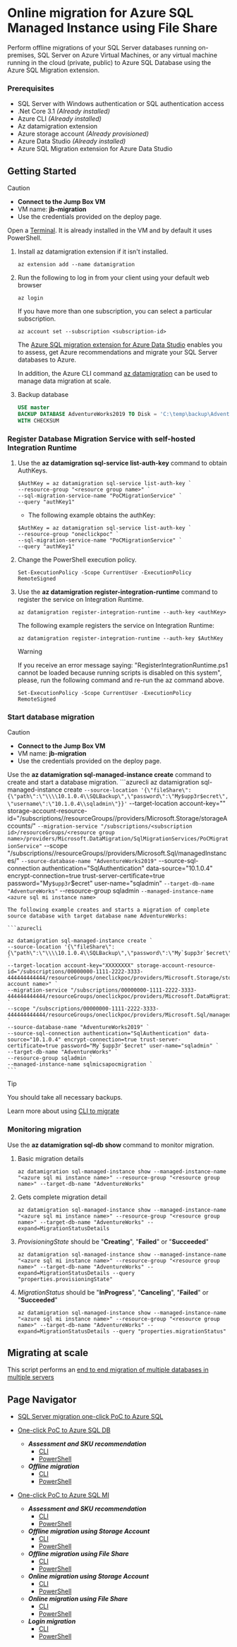 # Online migration for Azure SQL Managed Instance using File Share

Perform offline migrations of your SQL Server databases running on-premises, SQL Server on Azure Virtual Machines, or any virtual machine running in the cloud (private, public) to Azure SQL Database using the Azure SQL Migration extension.

### Prerequisites

- SQL Server with Windows authentication or SQL authentication access
- .Net Core 3.1 *(Already installed)*
- Azure CLI *(Already installed)*
- Az datamigration extension
- Azure storage account *(Already provisioned)*
- Azure Data Studio *(Already installed)*
- Azure SQL Migration extension for Azure Data Studio

## Getting Started

> [!CAUTION]
>
> - **Connect to the Jump Box VM**
> - VM name: **jb-migration**
> - Use the credentials provided on the deploy page.

Open a [Terminal](https://apps.microsoft.com/store/detail/windows-terminal/9N0DX20HK701?hl=en-us&gl=us). It is already installed in the VM and by default it uses PowerShell.

1. Install az datamigration extension if it isn't installed.

    ```azurecli
    az extension add --name datamigration
    ```

2. Run the following to log in from your client using your default web browser

    ```azurecli
    az login
    ```

    If you have more than one subscription, you can select a particular subscription.

    ```azurecli
    az account set --subscription <subscription-id>
    ```

    The [Azure SQL migration extension for Azure Data Studio](https://learn.microsoft.com/en-us/sql/azure-data-studio/extensions/azure-sql-migration-extension?view=sql-server-ver16) enables you to assess, get Azure recommendations and migrate your SQL Server databases to Azure.

    In addition, the Azure CLI command [az datamigration](https://learn.microsoft.com/en-us/cli/azure/datamigration?view=azure-cli-latest) can be used to manage data migration at scale.

3. Backup database

    ```sql
    USE master
    BACKUP DATABASE AdventureWorks2019 TO Disk = 'C:\temp\backup\AdventureWorks2019.bak'
    WITH CHECKSUM
    ```

### Register Database Migration Service with self-hosted Integration Runtime

1. Use the **az datamigration sql-service list-auth-key** command to obtain AuthKeys.

    ```azurecli
    $AuthKey = az datamigration sql-service list-auth-key `
    --resource-group "<resource group name>" `
    --sql-migration-service-name "PoCMigrationService" `
    --query "authKey1"
    ```

    - The following example obtains the authKey:

    ```azurecli
    $AuthKey = az datamigration sql-service list-auth-key `
    --resource-group "oneclickpoc" `
    --sql-migration-service-name "PoCMigrationService" `
    --query "authKey1"
    ```

2. Change the PowerShell execution policy.

    ```azurecli
    Set-ExecutionPolicy -Scope CurrentUser -ExecutionPolicy RemoteSigned
    ```

3. Use the **az datamigration register-integration-runtime** command to register the service on Integration Runtime.

    ```azurecli
    az datamigration register-integration-runtime --auth-key <authKey>
    ```

    The following example registers the service on Integration Runtime:

    ```azurecli
    az datamigration register-integration-runtime --auth-key $AuthKey
    ```

    > [!WARNING]
    >
    > If you receive an error message saying: "RegisterIntegrationRuntime.ps1 cannot be loaded because running scripts is disabled on this system", please, run the following command and re-run the az command above.
    >
    > `Set-ExecutionPolicy -Scope CurrentUser -ExecutionPolicy RemoteSigned`

### Start database migration

> [!CAUTION]
>
> - **Connect to the Jump Box VM**
> - VM name: **jb-migration**
> - Use the credentials provided on the deploy page.

Use the **az datamigration sql-managed-instance create** command to create and start a database migration.
    ```azurecli
    az datamigration sql-managed-instance create `
    --source-location '{\"fileShare\":{\"path\":\"\\\\10.1.0.4\\SQLBackup\",\"password\":\"My$upp3r$ecret\",\"username\":\"10.1.0.4\\sqladmin\"}}' `
    --target-location account-key="<storage key>" storage-account-resource-id="/subscriptions/<subscription id>/resourceGroups/<resource group name>/providers/Microsoft.Storage/storageAccounts/<storage account name>" `
    --migration-service "/subscriptions/<subscription id>/resourceGroups/<resource group name>/providers/Microsoft.DataMigration/SqlMigrationServices/PoCMigrationService" `
    --scope "/subscriptions/<subscription id>/resourceGroups/<resource group name>/providers/Microsoft.Sql/managedInstances/<azure sql mi instance name>" `
    --source-database-name "AdventureWorks2019" `
    --source-sql-connection authentication="SqlAuthentication" data-source="10.1.0.4" encrypt-connection=true trust-server-certificate=true password="My`$upp3r`$ecret" user-name="sqladmin" `
    --target-db-name "AdventureWorks" `
    --resource-group sqladmin `
    --managed-instance-name <azure sql mi instance name> `

    The following example creates and starts a migration of complete source database with target database name AdventureWorks:

    ```azurecli

    az datamigration sql-managed-instance create `
    --source-location '{\"fileShare\":{\"path\":\"\\\\10.1.0.4\\SQLBackup\",\"password\":\"My`$upp3r`$ecret\",\"username\":\"10.1.0.4\\sqladmin\"}}' `
    --target-location account-key="XXXXXXXX" storage-account-resource-id="/subscriptions/00000000-1111-2222-3333-444444444444/resourceGroups/oneclickpoc/providers/Microsoft.Storage/storageAccounts/<storage account name>" `
    --migration-service "/subscriptions/00000000-1111-2222-3333-444444444444/resourceGroups/oneclickpoc/providers/Microsoft.DataMigration/SqlMigrationServices/PoCMigrationService" `
    --scope "/subscriptions/00000000-1111-2222-3333-444444444444/resourceGroups/oneclickpoc/providers/Microsoft.Sql/managedInstances/sqlmicsapocmigration" `
    --source-database-name "AdventureWorks2019" `
    --source-sql-connection authentication="SqlAuthentication" data-source="10.1.0.4" encrypt-connection=true trust-server-certificate=true password="My`$upp3r`$ecret" user-name="sqladmin" `
    --target-db-name "AdventureWorks" `
    --resource-group sqladmin `
    --managed-instance-name sqlmicsapocmigration `
    ```

> [!TIP]
>
> You should take all necessary backups.

Learn more about using [CLI to migrate](https://github.com/Azure-Samples/data-migration-sql/blob/main/CLI/sql-server-to-sql-mi-blob.md#start-online-database-migration)

### Monitoring migration

Use the **az datamigration sql-db show** command to monitor migration.

1. Basic migration details

    ```azurecli
    az datamigration sql-managed-instance show --managed-instance-name "<azure sql mi instance name>" --resource-group "<resource group name>" --target-db-name "AdventureWorks"
    ```

2. Gets complete migration detail

    ```azurecli
    az datamigration sql-managed-instance show --managed-instance-name "<azure sql mi instance name>" --resource-group "<resource group name>" --target-db-name "AdventureWorks" --expand=MigrationStatusDetails
    ```

3. *ProvisioningState* should be "**Creating**", "**Failed**" or "**Succeeded**"

    ```azurecli
    az datamigration sql-managed-instance show --managed-instance-name "<azure sql mi instance name>" --resource-group "<resource group name>" --target-db-name "AdventureWorks" --expand=MigrationStatusDetails --query "properties.provisioningState"
    ```

4. *MigrationStatus* should be "**InProgress**", "**Canceling**", "**Failed**" or "**Succeeded**"

    ```azurecli
    az datamigration sql-managed-instance show --managed-instance-name "<azure sql mi instance name>" --resource-group "<resource group name>" --target-db-name "AdventureWorks" --expand=MigrationStatusDetails --query "properties.migrationStatus"
    ```

## Migrating at scale

This script performs an [end to end migration of multiple databases in multiple servers](https://github.com/Azure-Samples/data-migration-sql/tree/main/CLI/scripts/multiple%20databases)

## Page Navigator

- [SQL Server migration one-click PoC to Azure SQL](README.md)
  
- [One-click PoC to Azure SQL DB](./AzureSQLDB/deploy/README.md)
  - ***Assessment and SKU recommendation***
    - [CLI](./AzureSQLDB/assessment/CLI/azuresqldb-assessment-sku-using-cli.md)
    - [PowerShell](./AzureSQLDB/assessment/PowerShell/azuresqldb-assessment-sku-using-ps.md)
  - ***Offline migration***
    - [CLI](./AzureSQLDB/migration/CLI/azuresqldb-offline-migration-using-cli.md)
    - [PowerShell](/AzureSQLDB/migration/PowerShell/azuresqldb-offline-migration-using-ps.md)
  
- [One-click PoC to Azure SQL MI](./AzureSQLDB/deploy/README.md)
  - ***Assessment and SKU recommendation***
    - [CLI](./AzureSQLMI/assessment/CLI/azuresqlmi-assessment-sku-using-cli.md)
    - [PowerShell](./AzureSQLMI/assessment/PowerShell/azuresqlmi-assessment-sku-using-ps.md)
  - ***Offline migration using Storage Account***
    - [CLI](./AzureSQLMI/migration/CLI/azuresqlmi-offline-migration-using-azure-storage-cli.md)
    - [PowerShell](/AzureSQLMI/migration/PowerShell/azuresqlmi-offline-migration-using-azure-storage-ps.md)
  - ***Offline migration using File Share***
    - [CLI](./AzureSQLMI/migration/CLI/azuresqlmi-offline-migration-using-file-share-cli.md)
    - [PowerShell](/AzureSQLMI/migration/PowerShell/azuresqlmi-offline-migration-using-file-share-ps.md)
  - ***Online migration using Storage Account***
    - [CLI](./AzureSQLMI/migration/CLI/azuresqlmi-offline-migration-using-azure-storage-cli.md)
    - [PowerShell](/AzureSQLMI/migration/PowerShell/azuresqlmi-online-migration-using-azure-storage-ps.md)
  - ***Online migration using File Share***
    - [CLI](./AzureSQLMI/migration/CLI/azuresqlmi-offline-migration-using-file-share-cli.md)
    - [PowerShell](/AzureSQLMI/migration/PowerShell/azuresqlmi-offline-migration-using-file-share-ps.md)
  - ***Login migration***
    - [CLI](./AzureSQLMI/migration/CLI/azuresqlmi-login-migration-using-cli.md)
    - [PowerShell](/AzureSQLMI/migration/PowerShell/azuresqlmi-login-migration-using-ps.md)
